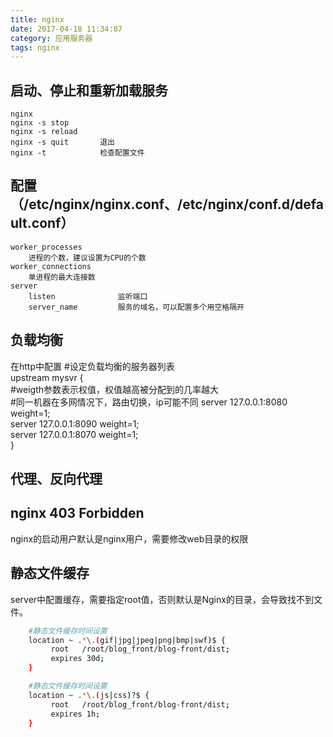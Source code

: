 ```yaml
---
title: nginx
date: 2017-04-18 11:34:07
category: 应用服务器
tags: nginx
---
```

启动、停止和重新加载服务
---
	nginx
	nginx -s stop
	nginx -s reload
	nginx -s quit		退出
	nginx -t 			检查配置文件
配置（/etc/nginx/nginx.conf、/etc/nginx/conf.d/default.conf）
---
	worker_processes
		进程的个数，建议设置为CPU的个数
	worker_connections
		单进程的最大连接数
	server
		listen				监听端口
		server_name			服务的域名，可以配置多个用空格隔开

负载均衡
---
在http中配置
	#设定负载均衡的服务器列表  
    upstream mysvr {  
        #weigth参数表示权值，权值越高被分配到的几率越大    
        #同一机器在多网情况下，路由切换，ip可能不同
        server 127.0.0.1:8080 weight=1;  
        server 127.0.0.1:8090 weight=1;  
        server 127.0.0.1:8070 weight=1;  
    }

代理、反向代理
---

nginx 403 Forbidden
---
nginx的启动用户默认是nginx用户，需要修改web目录的权限

静态文件缓存
---
server中配置缓存，需要指定root值，否则默认是Nginx的目录，会导致找不到文件。
``` bash
	#静态文件缓存时间设置
    location ~ .*\.(gif|jpg|jpeg|png|bmp|swf)$ {
         root   /root/blog_front/blog-front/dist;
         expires 30d;
    }

    #静态文件缓存时间设置
    location ~ .*\.(js|css)?$ {
         root   /root/blog_front/blog-front/dist;
         expires 1h;
    }
```